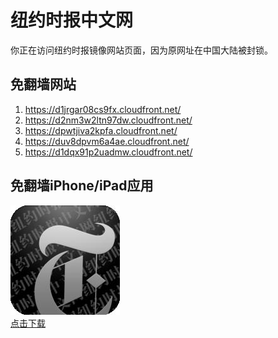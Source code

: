<h1>纽约时报中文网</h1>
<p>你正在访问纽约时报镜像网站页面，因为原网址在中国大陆被封锁。</p>
<h2>免翻墙网站</h2>
<ol>
<li><a href="https://d1jrgar08cs9fx.cloudfront.net/" target="1">https://d1jrgar08cs9fx.cloudfront.net/</a></li>
<li><a href="https://d2nm3w2ltn97dw.cloudfront.net/" target="2">https://d2nm3w2ltn97dw.cloudfront.net/</a></li>
<li><a href="https://dpwtjiva2kpfa.cloudfront.net/" target="3">https://dpwtjiva2kpfa.cloudfront.net/</a></li>
<li><a href="https://duv8dpvm6a4ae.cloudfront.net/" target="4">https://duv8dpvm6a4ae.cloudfront.net/</a></li>
<li><a href="https://d1dqx91p2uadmw.cloudfront.net/" target="5">https://d1dqx91p2uadmw.cloudfront.net/</a></li>
</ol>
<h2>免翻墙iPhone/iPad应用</h2>
<p>
	<a href="https://itunes.apple.com/cn/app/niu-yue-shi-bao-zhong-wen-wang/id807498298?mt=8">
		<img src="icon175x175.jpeg" />
		<br/>点击下载
	</a>
</p>